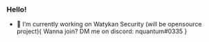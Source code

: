 ### Hello!

- 🔭 I’m currently working on Watykan Security (will be opensource project){
   Wanna join? DM me on discord: nquantum#0335
}

